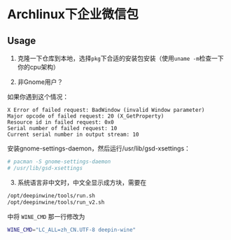 
Archlinux下企业微信包
===================

## Usage

1. 克隆一下仓库到本地，选择`pkg`下合适的安装包安装（使用`uname -m`检查一下你的cpu架构）

2. 非Gnome用户？

  如果你遇到这个情况：

  ```
  X Error of failed request: BadWindow (invalid Window parameter)
  Major opcode of failed request: 20 (X_GetProperty)
  Resource id in failed request: 0x0
  Serial number of failed request: 10
  Current serial number in output stream: 10
  ```

  安装gnome-settings-daemon，然后运行/usr/lib/gsd-xsettings：

  ```sh
  # pacman -S gnome-settings-daemon
  # /usr/lib/gsd-xsettings
  ```


3. 系统语言非中文时，中文全显示成方块，需要在

  ```sh
  /opt/deepinwine/tools/run.sh
  /opt/deepinwine/tools/run_v2.sh
  ```

  中将 `WINE_CMD` 那一行修改为

  ```sh
  WINE_CMD="LC_ALL=zh_CN.UTF-8 deepin-wine"
  ```